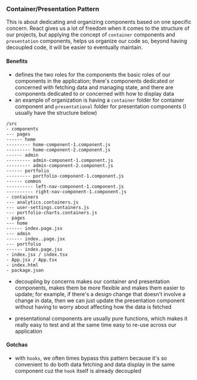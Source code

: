 ### Container/Presentation Pattern

This is about dedicating and organizing components based on one specific concern.  React gives us
a lot of freedom when it comes to the structure of our projects, but applying the concept of
`container` components and `presentation` components, helps us organize our code so, beyond
having decoupled code, it will be easier to eventually maintain.

#### Benefits
- defines the two roles for the components the basic roles of our components in the application;
there's components dedicated or concerned with fetching data and managing state, and
there are components dedicated to or concerned with how to display data
- an example of organization is having a `container` folder for container component and
`presentational` folder for presentation components (I usually have the structure below)

```
/src
- components
--- pages
------ home
--------- home-component-1.component.js
--------- home-component-2.component.js
------ admin
--------- admin-component-1.component.js
--------- admin-component-2.component.js
------ portfolio
--------- portfolio-component-1.component.js
------ common
---------- left-nav-component-1.component.js
---------- right-nav-component-1.component.js
- containers
--- analytics.containers.js
--- user-settings.containers.js
--- portfolio-charts.containers.js
- pages
--- home
------ index.page.jsx
--- admin
------ index..page.jsx
--- portfolio
------ index.page.jsx
- index.jsx / index.tsx
- App.jsx / App.tsx
- index.html
- package.json
```
- decoupling by concerns makes our container and presentation components, makes them be more flexible
and makes them easier to update; for example, if there's a design change that doesn't involve a
change in data, then we can just update the presentation component without having to worry 
about affecting how the data is fetched

- presentational components are usually pure functions, which makes it really easy to test and at the
same time easy to re-use across our application

#### Gotchas
- with `hooks`, we often times bypass this pattern because it's so convenient to do both data fetching
and data display in the same component cuz the `hook` itself is already decoupled
